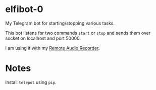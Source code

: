 # elfibot-0
My Telegram bot for starting/stopping various tasks.

This bot listens for two commands `start` or `stop` and sends them over socket on localhost and port 50000.

I am using it with my [Remote Audio Recorder](https://github.com/aelfimow/remote-audiorec).

# Notes
Install `telepot` using `pip`.
